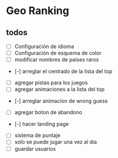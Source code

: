 # Geo Ranking

## todos

- [ ] Configuración de idioma
- [ ] Configuración de esquema de color
- [ ] modificar nombres de paises raros
- [-] arreglar el centrado de la lista del top
- [ ] agregar pistas para los juegos
- [ ] agregar animaciones a la lista del top
- [-] arreglar animacion de wrong guess
- [ ] agregar boton de abandono
- [-] hacer landing page
- [ ] sistema de puntaje
- [ ] solo se puede jugar una vez al dia
- [ ] guardar usuarios
